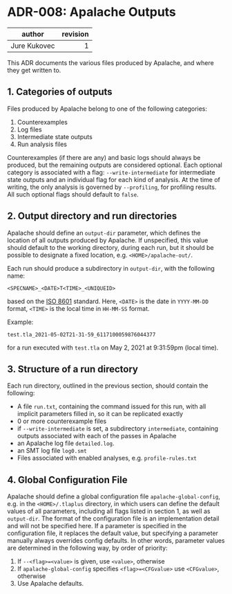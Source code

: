 # ADR-008: Apalache Outputs

| author     | revision |
| ------------ | --------:|
| Jure Kukovec |    1 |

This ADR documents the various files produced by Apalache, and where they get written to.

## 1. Categories of outputs
Files produced by Apalache belong to one of the following categories:

  1. Counterexamples 
  2. Log files
  3. Intermediate state outputs
  4. Run analysis files

Counterexamples (if there are any) and basic logs should always be produced, but the remaining outputs are considered optional. 
Each optional category is associated with a flag: `--write-intermediate` for intermediate state outputs and an individual flag for each kind of analysis. At the time of writing, the only analysis is governed by `--profiling`, for profiling results. 
All such optional flags should default to `false`.

## 2. Output directory and run directories
Apalache should define an `output-dir` parameter, which defines the location of all outputs produced by Apalache. If unspecified, this value should default to the working directory, during each run, but it should be possible to designate a fixed location, e.g. `<HOME>/apalache-out/`.

Each run should produce a subdirectory in `output-dir`, with the following name:
```
<SPECNAME>_<DATE>T<TIME>_<UNIQUEID>
```

based on the [ISO 8601](https://en.wikipedia.org/wiki/ISO_8601) standard.
Here, `<DATE>` is the date in `YYYY-MM-DD` format, `<TIME>` is the local time in `HH-MM-SS` format.

Example:
```
test.tla_2021-05-02T21-31-59_6117100059876044377
```
for a run executed with `test.tla` on May 2, 2021 at 9:31:59pm (local time).

## 3. Structure of a run directory

Each run directory, outlined in the previous section, should contain the following:
  
  - A file `run.txt`, containing the command issued for this run, with all implicit parameters filled in, so it can be replicated exactly
  - 0 or more counterexample files
  - if `--write-intermediate` is set, a subdirectory `intermediate`, containing outputs associated with each of the passes in Apalache
  - an Apalache log file `detailed.log`.
  - an SMT log file `log0.smt`
  - Files associated with enabled analyses, e.g. `profile-rules.txt`

## 4. Global Configuration File
Apalache should define a global configuration file `apalache-global-config`, e.g. in the `<HOME>/.tlaplus` directory, in which users can define the default values of all parameters, including all flags listed in section 1, as well as `output-dir`. The format of the configuration file is an implementation detail and will not be specified here.
If a parameter is specified in the configuration file, it replaces the default value, but specifying a parameter manually always overrides config defaults.
In other words, parameter values are determined in the following way, by order of priority:
  1. If `--<flag>=<value>` is given, use `<value>`, otherwise
  2. If `apalache-global-config` specifies `<flag>=<CFGvalue>` use `<CFGvalue>`, otherwise 
  3. Use Apalache defaults.

